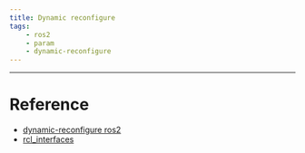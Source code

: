 ```yaml
---
title: Dynamic reconfigure
tags:
    - ros2
    - param
    - dynamic-reconfigure
---
```


---

# Reference
- [dynamic-reconfigure ros2](https://github.com/TuSimple/dynamic-reconfigure)
- [rcl_interfaces](https://github.com/ros2/rcl_interfaces/blob/humble/rcl_interfaces/README.md)

